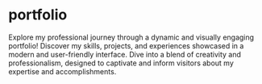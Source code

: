 # portfolio
Explore my professional journey through a dynamic and visually engaging portfolio! Discover my skills, projects, and experiences showcased in a modern and user-friendly interface. Dive into a blend of creativity and professionalism, designed to captivate and inform visitors about my expertise and accomplishments.
